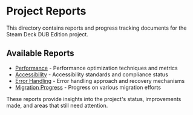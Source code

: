 # Project Reports

This directory contains reports and progress tracking documents for the Steam Deck DUB Edition project.

## Available Reports

- [Performance](./PERFORMANCE.md) - Performance optimization techniques and metrics
- [Accessibility](./ACCESSIBILITY.md) - Accessibility standards and compliance status
- [Error Handling](./ERROR-HANDLING.md) - Error handling approach and recovery mechanisms
- [Migration Progress](./MIGRATION-PROGRESS.md) - Progress on various migration efforts

These reports provide insights into the project's status, improvements made, and areas that still need attention. 